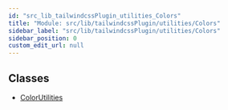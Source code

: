```yaml
---
id: "src_lib_tailwindcssPlugin_utilities_Colors"
title: "Module: src/lib/tailwindcssPlugin/utilities/Colors"
sidebar_label: "src/lib/tailwindcssPlugin/utilities/Colors"
sidebar_position: 0
custom_edit_url: null
---
```


## Classes

- [ColorUtilities](../classes/src_lib_tailwindcssPlugin_utilities_Colors.ColorUtilities.md)
